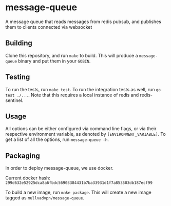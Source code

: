 # message-queue

A message queue that reads messages from redis pubsub, and publishes them to clients connected via websocket

## Building

Clone this repository, and run `make` to build.
This will produce a `message-queue` binary and put them in your `GOBIN`.

## Testing
To run the tests, run `make test`.
To run the integration tests as well, run `go test ./...`. Note that this requires a local instance of redis and redis-sentinel.

## Usage
All options can be either configured via command line flags, or via their respective environment variable, as denoted by `[ENVIRONMENT_VARIABLE]`.
To get a list of all the options, run `message-queue -h`.

## Packaging
In order to deploy message-queue, we use docker.

Current docker hash: `299d632e52925dca8a6fbdc56903384431b7ba33931d1f7a853503db187ecf99`

To build a new image, run `make package`. This will create a new image tagged as `mullvadvpn/message-queue`.
